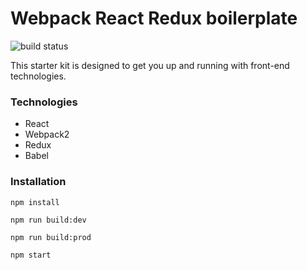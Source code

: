 # Webpack React Redux boilerplate

![build status](https://travis-ci.org/hajjiTarik/redux-recovery.svg?branch=master)

This starter kit is designed to get you up and running with front-end technologies.

### Technologies

- React
- Webpack2
- Redux
- Babel

### Installation
`
npm install
`


`
npm run build:dev
`


`
npm run build:prod
`


`
npm start
`
